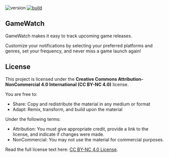 ![version](https://img.shields.io/badge/version-0.9.0-blue?style=flat)
[![build](https://github.com/danieltrolezi/gamewatch/actions/workflows/ci-cd.yml/badge.svg)](https://github.com/danieltrolezi/gamewatch/actions/workflows/ci-cd.yml.yml)

## GameWatch

GameWatch makes it easy to track upcoming game releases.  

Customize your notifications by selecting your preferred platforms and genres, 
set your frequency, and never miss a game launch again!

## License

This project is licensed under the **Creative Commons Attribution-NonCommercial 4.0 International (CC BY-NC 4.0)** license.

You are free to:
- Share: Copy and redistribute the material in any medium or format
- Adapt: Remix, transform, and build upon the material

Under the following terms:
- Attribution: You must give appropriate credit, provide a link to the license, and indicate if changes were made.
- NonCommercial: You may not use the material for commercial purposes.

Read the full license text here: [CC BY-NC 4.0 License](https://creativecommons.org/licenses/by-nc/4.0/legalcode).